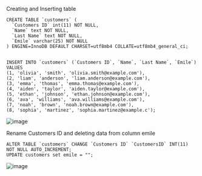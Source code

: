 Creating and Inserting table 
````
CREATE TABLE `customers` (
  `Customers ID` int(11) NOT NULL,
  `Name` text NOT NULL,
  `Last Name` text NOT NULL,
  `Emile` varchar(25) NOT NULL
) ENGINE=InnoDB DEFAULT CHARSET=utf8mb4 COLLATE=utf8mb4_general_ci;


INSERT INTO `customers` (`Customers ID`, `Name`, `Last Name`, `Emile`) VALUES
(1, 'olivia', 'smith', 'olivia.smith@example.com'),
(2, 'liam', 'anderson', 'liam.anderson@example.com'),
(3, 'emma', 'thomas', 'emma.thomas@example.com'),
(4, 'aiden', 'taylor', 'aiden.taylor@example.com'),
(5, 'ethan', 'johnson', 'ethan.johnson@example.com'),
(6, 'ava', 'williams', 'ava.williams@example.com'),
(7, 'noah', 'brown', 'noah.brown@example.com'),
(8, 'sophia', 'martinez', 'sophia.martinez@example.c');
````

![image](https://github.com/BartekRz1/SQL-IT-book-store/assets/131479846/eca0056b-71cf-4e0d-b4dd-6bc817589859)



Rename Customers ID and deleting data from column emile

````
ALTER TABLE `customers` CHANGE `Customers ID` `CustomersID` INT(11) NOT NULL AUTO_INCREMENT;
UPDATE customers set emile = "";
````

![image](https://github.com/BartekRz1/SQL-IT-book-store/assets/131479846/b274dfe2-822e-450f-9418-ce4447320fc6)

